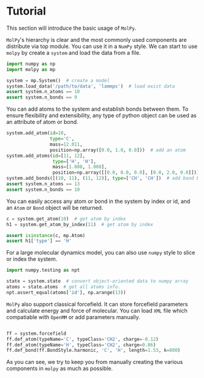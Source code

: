 # Tutorial

This section will introduce the basic usage of `MolPy`. 

`MolPy`'s hierarchy is clear and the most commonly used components are distribute via top module. You can use it in a `NumPy` style. We can start to use `molpy` by create a `system` and load the data from a file.

```python
import numpy as np
import molpy as mp

system = mp.System()  # create a model
system.load_data('/path/to/data', 'lammps')  # load exist data
assert system.n_atoms == 10  
assert system.n_bonds == 9
```

You can add atoms to the system and establish bonds between them. To ensure flexibility and extensibility, any type of python object can be used as an attribute of atom or bond. 

```python
system.add_atom(id=10, 
                type='C', 
                mass=12.011, 
                position=np.array([0.0, 1.0, 0.0]))  # add an atom
system.add_atoms(id=[11, 12], 
                 type=['H', 'H'], 
                 mass=[1.008, 1.008], 
                 position=np.array([[0.0, 0.0, 0.0], [0.0, 2.0, 0.0]]))  # add multiple atoms
system.add_bonds([(10, 11), (11, 12)], type=['CH', 'CH'])  # add bond by atom index in system
assert system.n_atoms == 13
assert system.n_bonds == 10
```

You can easily access any atom or bond in the system by index or id, and an `Atom` or `Bond` object will be returned. 

```python
c = system.get_atom(10)  # get atom by index
h1 = system.get_atom_by_index(11)  # get atom by index

assert isinstance(c, mp.Atom)
assert h1['type'] == 'H'
```

For a large molecular dynamics model, you can also use `numpy` style to slice or index the system. 

```python
import numpy.testing as npt

state = system.state  # convert object-oriented data to numpy array
atoms = state.atoms  # get all atoms info.
npt.assert_equal(atoms['id'], np.arange(13)) 
```

`MolPy` also support classical forcefield. It can store forcefield parameters and calculate energy and force of molecular. You can load `XML` file which compatiable with `OpenMM` or add parameters manually. 

```python

ff = system.forcefield
ff.def_atom(typeName='C', typeClass='CH2', charge=-0.12)
ff.def_atom(typeName='H', typeClass='CH2', charge=0.06)
ff.def_bond(ff.BondStyle.harmonic, 'C', 'H', length=1.53, k=800)
```

As you can see, we try to keep you from manually creating the various components in `molpy` as much as possible.